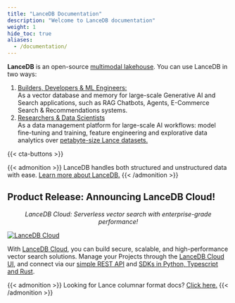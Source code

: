```yaml
---
title: "LanceDB Documentation"
description: "Welcome to LanceDB documentation"
weight: 1
hide_toc: true
aliases:
  - /documentation/
---
```


**LanceDB** is an open-source [multimodal lakehouse](/blog/multimodal-lakehouse/). You can use LanceDB in two ways:
1. [Builders, Developers & ML Engineers:](/docs/quickstart/)</br> As a vector database and memory for large-scale Generative AI and Search applications, such as RAG Chatbots, Agents, E-Commerce Search & Recommendations systems.
2. [Researchers & Data Scientists](/docs/overview/)</br>As a data management platform for large-scale AI workflows: model fine-tuning and training, feature engineering and explorative data analytics over [petabyte-size Lance datasets.](/docs/overview/lance/)

{{< cta-buttons >}}

{{< admonition >}}
LanceDB handles both structured and unstructured data with ease. [Learn more about LanceDB.](/docs/overview/)
{{< /admonition >}}

## Product Release: Announcing LanceDB Cloud!
*<p style="text-align: center;">LanceDB Cloud: Serverless vector search with enterprise-grade performance!</p>*

[![LanceDB Cloud](/assets/docs/main-cloud-cta.png)](https://lancedb.com/cloud)

With [LanceDB Cloud](/docs/overview/cloud/), you can build secure, scalable, and high-performance vector search solutions. Manage your Projects through the [LanceDB Cloud UI](/docs/overview/cloud/), and connect via our [simple REST API](/docs/reference/) and [SDKs in Python, Typescript and Rust](/docs/reference/). 

{{< admonition >}}
Looking for Lance columnar format docs? [Click here.](https://lancedb.github.io/lance/)
{{< /admonition >}}